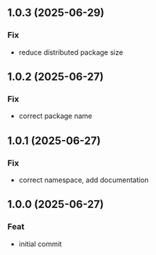## 1.0.3 (2025-06-29)

### Fix

- reduce distributed package size

## 1.0.2 (2025-06-27)

### Fix

- correct package name

## 1.0.1 (2025-06-27)

### Fix

- correct namespace, add documentation

## 1.0.0 (2025-06-27)

### Feat

- initial commit
